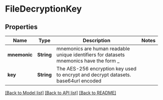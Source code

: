 # FileDecryptionKey

## Properties

Name | Type | Description | Notes
------------ | ------------- | ------------- | -------------
**mnemonic** | **String** | mnemonics are human readable unique identifiers for datasets mnemonics have the form <random adjective>_<random first name> | 
**key** | **String** | The AES-256 encryption key used to encrypt and decrypt datasets. base64url encoded | 

[[Back to Model list]](../README.md#documentation-for-models) [[Back to API list]](../README.md#documentation-for-api-endpoints) [[Back to README]](../README.md)



